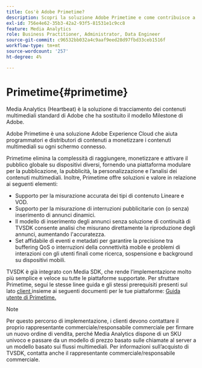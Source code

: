 ```yaml
---
title: Cos'è Adobe Primetime?
description: Scopri la soluzione Adobe Primetime e come contribuisce a monetizzare i contenuti multimediali in streaming.
exl-id: 756e4e62-35b3-42a2-93f5-81531e1c9cc8
feature: Media Analytics
role: Business Practitioner, Administrator, Data Engineer
source-git-commit: c96532bb032a4c9aaf9eed28d97fbd33ceb1516f
workflow-type: tm+mt
source-wordcount: '257'
ht-degree: 4%

---
```


# Primetime{#primetime}

Media Analytics (Heartbeat) è la soluzione di tracciamento dei contenuti multimediali standard di Adobe che ha sostituito il modello Milestone di Adobe.

Adobe Primetime è una soluzione Adobe Experience Cloud che aiuta programmatori e distributori di contenuti a monetizzare i contenuti multimediali su ogni schermo connesso.

Primetime elimina la complessità di raggiungere, monetizzare e attivare il pubblico globale su dispositivi diversi, fornendo una piattaforma modulare per la pubblicazione, la pubblicità, la personalizzazione e l’analisi dei contenuti multimediali. Inoltre, Primetime offre soluzioni e valore in relazione ai seguenti elementi:

* Supporto per la misurazione accurata dei tipi di contenuto Lineare e VOD.
* Supporto per la misurazione di interruzioni pubblicitarie con (o senza) inserimento di annunci dinamici.
* Il modello di inserimento degli annunci senza soluzione di continuità di TVSDK consente analisi che misurano direttamente la riproduzione degli annunci, aumentando l&#39;accuratezza.
* Set affidabile di eventi e metadati per garantire la precisione tra buffering QoS o interruzioni della connettività mobile e problemi di interazioni con gli utenti finali come ricerca, sospensione e background su dispositivi mobili.
<!--
* Integrated support for Nielsen DTVR (linear) with ID3 metadata and DCR with CMS metadata.
-->

TVSDK è già integrato con Media SDK, che rende l’implementazione molto più semplice e veloce su tutte le piattaforme supportate. <!--Primetime also supports the partnership with Nielsen.--> Per sfruttare Primetime, segui le stesse linee guida e gli stessi prerequisiti presenti sul lato  [client ](/help/intro-to-ava/implementation-paths/client-side-path.md) insieme ai seguenti documenti per le tue piattaforme:  [Guida utente di Primetime.](https://helpx.adobe.com/it/primetime/user-guide.html)

>[!NOTE]
>
>Per questo percorso di implementazione, i clienti devono contattare il proprio rappresentante commerciale/responsabile commerciale per firmare un nuovo ordine di vendita, perché Media Analytics dispone di un SKU univoco e passare da un modello di prezzo basato sulle chiamate al server a un modello basato sui flussi multimediali. Per informazioni sull’acquisto di TVSDK, contatta anche il rappresentante commerciale/responsabile commerciale.
